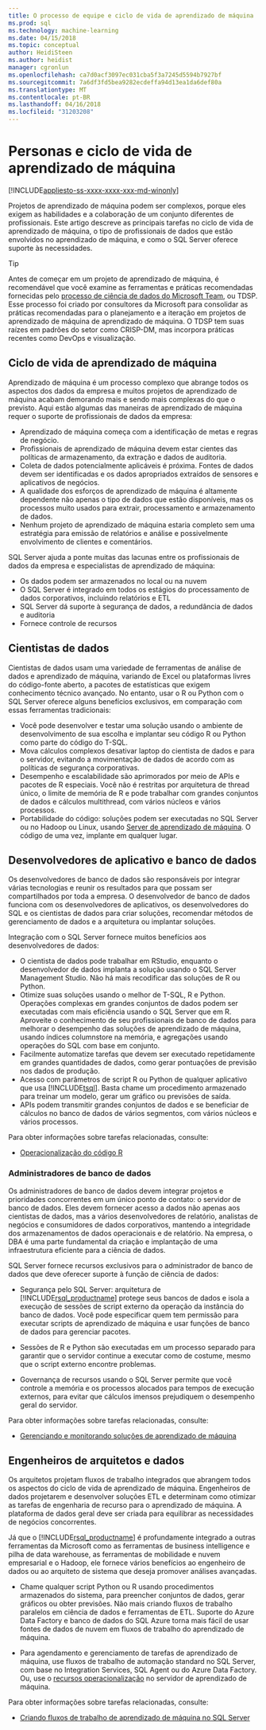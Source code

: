 ```yaml
---
title: O processo de equipe e ciclo de vida de aprendizado de máquina | Microsoft Docs
ms.prod: sql
ms.technology: machine-learning
ms.date: 04/15/2018
ms.topic: conceptual
author: HeidiSteen
ms.author: heidist
manager: cgronlun
ms.openlocfilehash: ca7d0acf3097ec031cba5f3a7245d5594b7927bf
ms.sourcegitcommit: 7a6df3fd5bea9282ecdeffa94d13ea1da6def80a
ms.translationtype: MT
ms.contentlocale: pt-BR
ms.lasthandoff: 04/16/2018
ms.locfileid: "31203208"
---
```

# <a name="machine-learning-lifecycle-and-personas"></a>Personas e ciclo de vida de aprendizado de máquina
[!INCLUDE[appliesto-ss-xxxx-xxxx-xxx-md-winonly](../../includes/appliesto-ss-xxxx-xxxx-xxx-md-winonly.md)]

Projetos de aprendizado de máquina podem ser complexos, porque eles exigem as habilidades e a colaboração de um conjunto diferentes de profissionais. Este artigo descreve as principais tarefas no ciclo de vida de aprendizado de máquina, o tipo de profissionais de dados que estão envolvidos no aprendizado de máquina, e como o SQL Server oferece suporte às necessidades.

> [!TIP]
> 
> Antes de começar em um projeto de aprendizado de máquina, é recomendável que você examine as ferramentas e práticas recomendadas fornecidas pelo [processo de ciência de dados do Microsoft Team](https://blogs.technet.microsoft.com/machinelearning/2017/10/09/the-microsoft-team-data-science-process-tdsp-recent-updates/), ou TDSP. Esse processo foi criado por consultores da Microsoft para consolidar as práticas recomendadas para o planejamento e a iteração em projetos de aprendizado de máquina de aprendizado de máquina. O TDSP tem suas raízes em padrões do setor como CRISP-DM, mas incorpora práticas recentes como DevOps e visualização.

## <a name="machine-learning-life-cycle"></a>Ciclo de vida de aprendizado de máquina

Aprendizado de máquina é um processo complexo que abrange todos os aspectos dos dados da empresa e muitos projetos de aprendizado de máquina acabam demorando mais e sendo mais complexas do que o previsto. Aqui estão algumas das maneiras de aprendizado de máquina requer o suporte de profissionais de dados da empresa:

+ Aprendizado de máquina começa com a identificação de metas e regras de negócio.
+ Profissionais de aprendizado de máquina devem estar cientes das políticas de armazenamento, da extração e dados de auditoria.
+ Coleta de dados potencialmente aplicáveis é próxima.  Fontes de dados devem ser identificadas e os dados apropriados extraídos de sensores e aplicativos de negócios. 
+ A qualidade dos esforços de aprendizado de máquina é altamente dependente não apenas o tipo de dados que estão disponíveis, mas os processos muito usados para extrair, processamento e armazenamento de dados. 
+ Nenhum projeto de aprendizado de máquina estaria completo sem uma estratégia para emissão de relatórios e análise e possivelmente envolvimento de clientes e comentários.

SQL Server ajuda a ponte muitas das lacunas entre os profissionais de dados da empresa e especialistas de aprendizado de máquina:

+ Os dados podem ser armazenados no local ou na nuvem
+ O SQL Server é integrado em todos os estágios do processamento de dados corporativos, incluindo relatórios e ETL
+ SQL Server dá suporte à segurança de dados, a redundância de dados e auditoria
+ Fornece controle de recursos

## <a name="data-scientists"></a>Cientistas de dados

Cientistas de dados usam uma variedade de ferramentas de análise de dados e aprendizado de máquina, variando de Excel ou plataformas livres do código-fonte aberto, a pacotes de estatísticas que exigem conhecimento técnico avançado. No entanto, usar o R ou Python com o SQL Server oferece alguns benefícios exclusivos, em comparação com essas ferramentas tradicionais:

+ Você pode desenvolver e testar uma solução usando o ambiente de desenvolvimento de sua escolha e implantar seu código R ou Python como parte do código do T-SQL.
+ Mova cálculos complexos desativar laptop do cientista de dados e para o servidor, evitando a movimentação de dados de acordo com as políticas de segurança corporativas.
+ Desempenho e escalabilidade são aprimorados por meio de APIs e pacotes de R especiais. Você não é restritas por arquitetura de thread único, o limite de memória de R e pode trabalhar com grandes conjuntos de dados e cálculos multithread, com vários núcleos e vários processos.
+ Portabilidade do código: soluções podem ser executadas no SQL Server ou no Hadoop ou Linux, usando [Server de aprendizado de máquina](https://docs.microsoft.com/machine-learning-server/what-is-machine-learning-server). O código de uma vez, implante em qualquer lugar.

## <a name="application-and-database-developers"></a>Desenvolvedores de aplicativo e banco de dados

Os desenvolvedores de banco de dados são responsáveis por integrar várias tecnologias e reunir os resultados para que possam ser compartilhados por toda a empresa. O desenvolvedor de banco de dados funciona com os desenvolvedores de aplicativos, os desenvolvedores do SQL e os cientistas de dados para criar soluções, recomendar métodos de gerenciamento de dados e a arquitetura ou implantar soluções.

Integração com o SQL Server fornece muitos benefícios aos desenvolvedores de dados:

+ O cientista de dados pode trabalhar em RStudio, enquanto o desenvolvedor de dados implanta a solução usando o SQL Server Management Studio. Não há mais recodificar das soluções de R ou Python.
+ Otimize suas soluções usando o melhor de T-SQL, R e Python. Operações complexas em grandes conjuntos de dados podem ser executadas com mais eficiência usando o SQL Server que em R. Aproveite o conhecimento de seu profissionais de banco de dados para melhorar o desempenho das soluções de aprendizado de máquina, usando índices columnstore na memória, e agregações usando operações do SQL com base em conjunto. 
+ Facilmente automatize tarefas que devem ser executado repetidamente em grandes quantidades de dados, como gerar pontuações de previsão nos dados de produção. 
+ Acesso com parâmetros de script R ou Python de qualquer aplicativo que usa [!INCLUDE[tsql](../../includes/tsql-md.md)]. Basta chame um procedimento armazenado para treinar um modelo, gerar um gráfico ou previsões de saída.
+ APIs podem transmitir grandes conjuntos de dados e se beneficiar de cálculos no banco de dados de vários segmentos, com vários núcleos e vários processos.

Para obter informações sobre tarefas relacionadas, consulte:
+ [Operacionalização do código R](../../advanced-analytics/r/operationalizing-your-r-code.md)

### <a name="database-administrators"></a>Administradores de banco de dados

Os administradores de banco de dados devem integrar projetos e prioridades concorrentes em um único ponto de contato: o servidor de banco de dados. Eles devem fornecer acesso a dados não apenas aos cientistas de dados, mas a vários desenvolvedores de relatório, analistas de negócios e consumidores de dados corporativos, mantendo a integridade dos armazenamentos de dados operacionais e de relatório. Na empresa, o DBA é uma parte fundamental da criação e implantação de uma infraestrutura eficiente para a ciência de dados. 

SQL Server fornece recursos exclusivos para o administrador de banco de dados que deve oferecer suporte à função de ciência de dados:

+ Segurança pelo SQL Server: arquitetura de [!INCLUDE[rsql_productname](../../includes/rsql-productname-md.md)] protege seus bancos de dados e isola a execução de sessões de script externo da operação da instância do banco de dados. Você pode especificar quem tem permissão para executar scripts de aprendizado de máquina e usar funções de banco de dados para gerenciar pacotes.

+ Sessões de R e Python são executadas em um processo separado para garantir que o servidor continue a executar como de costume, mesmo que o script externo encontre problemas.

+ Governança de recursos usando o SQL Server permite que você controle a memória e os processos alocados para tempos de execução externos, para evitar que cálculos imensos prejudiquem o desempenho geral do servidor.

Para obter informações sobre tarefas relacionadas, consulte:
+ [Gerenciando e monitorando soluções de aprendizado de máquina](../../advanced-analytics/r/managing-and-monitoring-r-solutions.md)

## <a name="architects-and-data-engineers"></a>Engenheiros de arquitetos e dados

Os arquitetos projetam fluxos de trabalho integrados que abrangem todos os aspectos do ciclo de vida de aprendizado de máquina. Engenheiros de dados projetarem e desenvolver soluções ETL e determinam como otimizar as tarefas de engenharia de recurso para o aprendizado de máquina. A plataforma de dados geral deve ser criada para equilibrar as necessidades de negócios concorrentes.

Já que o [!INCLUDE[rsql_productname](../../includes/rsql-productname-md.md)] é profundamente integrado a outras ferramentas da Microsoft como as ferramentas de business intelligence e pilha de data warehouse, as ferramentas de mobilidade e nuvem empresarial e o Hadoop, ele fornece vários benefícios ao engenheiro de dados ou ao arquiteto de sistema que deseja promover análises avançadas.

+ Chame qualquer script Python ou R usando procedimentos armazenados do sistema, para preencher conjuntos de dados, gerar gráficos ou obter previsões. Não mais criando fluxos de trabalho paralelos em ciência de dados e ferramentas de ETL. Suporte do Azure Data Factory e banco de dados do SQL Azure torna mais fácil de usar fontes de dados de nuvem em fluxos de trabalho do aprendizado de máquina.

+ Para agendamento e gerenciamento de tarefas de aprendizado de máquina, use fluxos de trabalho de automação standard no SQL Server, com base no Integration Services, SQL Agent ou do Azure Data Factory. Ou, use o [recursos operacionalização](https://docs.microsoft.com/machine-learning-server/operationalize/how-to-deploy-web-service-publish-manage-in-r) no servidor de aprendizado de máquina.

Para obter informações sobre tarefas relacionadas, consulte:

+ [Criando fluxos de trabalho de aprendizado de máquina no SQL Server](../../advanced-analytics/r/creating-workflows-that-use-r-in-sql-server.md)

